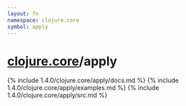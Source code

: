```yaml
---
layout: fn
namespace: clojure.core
symbol: apply
---
```


# [clojure.core](../)/apply

{% include 1.4.0/clojure.core/apply/docs.md %}
{% include 1.4.0/clojure.core/apply/examples.md %}
{% include 1.4.0/clojure.core/apply/src.md %}

